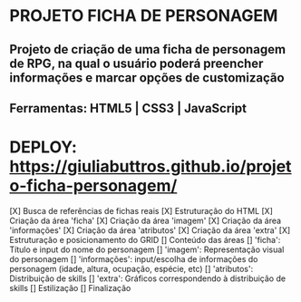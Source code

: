 # PROJETO FICHA DE PERSONAGEM

## Projeto de criação de uma ficha de personagem de RPG, na qual o usuário poderá preencher informações e marcar opções de customização

## Ferramentas: HTML5 | CSS3 | JavaScript

# DEPLOY: https://giuliabuttros.github.io/projeto-ficha-personagem/

[X] Busca de referências de fichas reais
[X] Estruturação do HTML
[X] Criação da área 'ficha'
[X] Criação da área 'imagem'
[X] Criação da área 'informações'
[X] Criação da área 'atributos'
[X] Criação da área 'extra'
[X] Estruturação e posicionamento do GRID
[] Conteúdo das áreas
    [] 'ficha': Título e input do nome do personagem
    [] 'imagem': Representação visual do personagem
    [] 'informações': input/escolha de informações do personagem (idade, altura, ocupação, espécie, etc)
    [] 'atributos': Distribuição de skills
    [] 'extra': Gráficos correspondendo à distribuição de skills
[] Estilização
[] Finalização

